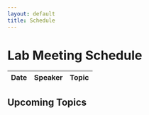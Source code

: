 ```yaml
---
layout: default
title: Schedule
---
```


# Lab Meeting Schedule


| Date      | Speaker           | Topic                     |
|-----------|-------------------|---------------------------|



## Upcoming Topics
